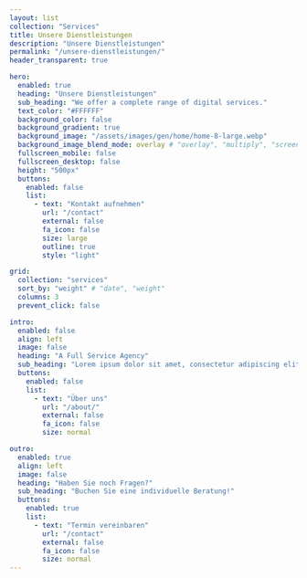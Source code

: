 ```yaml
---
layout: list
collection: "Services"
title: Unsere Dienstleistungen
description: "Unsere Dienstleistungen"
permalink: "/unsere-dienstleistungen/"
header_transparent: true

hero:
  enabled: true
  heading: "Unsere Dienstleistungen"
  sub_heading: "We offer a complete range of digital services."
  text_color: "#FFFFFF"
  background_color: false
  background_gradient: true
  background_image: "/assets/images/gen/home/home-8-large.webp"
  background_image_blend_mode: overlay # "overlay", "multiply", "screen"
  fullscreen_mobile: false
  fullscreen_desktop: false
  height: "500px"
  buttons:
    enabled: false
    list:
      - text: "Kontakt aufnehmen"
        url: "/contact"
        external: false
        fa_icon: false
        size: large
        outline: true
        style: "light"

grid:
  collection: "services"
  sort_by: "weight" # "date", "weight"
  columns: 3
  prevent_click: false

intro:
  enabled: false
  align: left
  image: false
  heading: "A Full Service Agency"
  sub_heading: "Lorem ipsum dolor sit amet, consectetur adipiscing elit. Ut eget sapien in elit semper accumsan. Pellentesque accumsan ut tortor eu varius. Sed id tincidunt massa, ut egestas orci."
  buttons:
    enabled: false
    list:
      - text: "Über uns"
        url: "/about/"
        external: false
        fa_icon: false
        size: normal

outro:
  enabled: true
  align: left
  image: false
  heading: "Haben Sie noch Fragen?"
  sub_heading: "Buchen Sie eine individuelle Beratung!"
  buttons:
    enabled: true
    list:
      - text: "Termin vereinbaren"
        url: "/contact"
        external: false
        fa_icon: false
        size: normal
---
```

